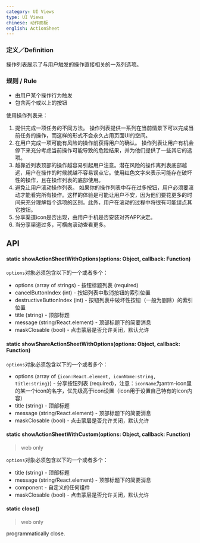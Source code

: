 ```yaml
---
category: UI Views
type: UI Views
chinese: 动作面板
english: ActionSheet
---
```


### 定义／Definition
操作列表展示了与用户触发的操作直接相关的一系列选项。

### 规则 / Rule
- 由用户某个操作行为触发
- 包含两个或以上的按钮

使用操作列表来：

1. 提供完成一项任务的不同方法。
操作列表提供一系列在当前情景下可以完成当前任务的操作，而这样的形式不会永久占用页面UI的空间。
2. 在用户完成一项可能有风险的操作前获得用户的确认。
操作列表让用户有机会停下来充分考虑当前操作可能导致的危险结果，并为他们提供了一些其它的选项。
3. 越靠近列表顶部的操作越容易引起用户注意。潜在风险的操作离列表底部越远，用户在操作的时候就越不容易误点它。使用红色文字来表示可能存在破坏性的操作，且在操作列表的底部使用。
4. 避免让用户滚动操作列表。
如果你的操作列表中存在过多按钮，用户必须要滚动才能看完所有操作。这样的体验是可能让用户不安，因为他们要花更多的时间来充分理解每个选项的区别。此外，用户在滚动的过程中将很有可能误点其它按钮。
5. 分享渠道icon是否出现，由用户手机是否安装对齐APP决定。
6. 当分享渠道过多，可横向滚动查看更多。


## API

#### static showActionSheetWithOptions(options: Object, callback: Function)

`options`对象必须包含以下的一个或者多个：

- options (array of strings) - 按钮标题列表 (required)
- cancelButtonIndex (int) - 按钮列表中取消按钮的索引位置
- destructiveButtonIndex (int) - 按钮列表中破坏性按钮（一般为删除）的索引位置
- title (string) - 顶部标题
- message (string/React.element) - 顶部标题下的简要消息
- maskClosable (bool) - 点击蒙层是否允许关闭，默认允许

#### static showShareActionSheetWithOptions(options: Object, callback: Function)

`options`对象必须包含以下的一个或者多个：

- options (array of `{icon:React.element, iconName:string, title:string}`) - 分享按钮列表 (required)，注意：`iconName`为antm-icon里的某一个icon的名字，优先级高于icon设置（icon用于设置自己特有的icon内容）
- title (string) - 顶部标题
- message (string/React.element) - 顶部标题下的简要消息
- maskClosable (bool) - 点击蒙层是否允许关闭，默认允许

#### static showActionSheetWithCustom(options: Object, callback: Function)
> web only

`options`对象必须包含以下的一个或者多个：

- title (string) - 顶部标题
- message (string/React.element) - 顶部标题下的简要消息
- component - 自定义的任何组件
- maskClosable (bool) - 点击蒙层是否允许关闭，默认允许

#### static close()
> web only

programmatically close.
